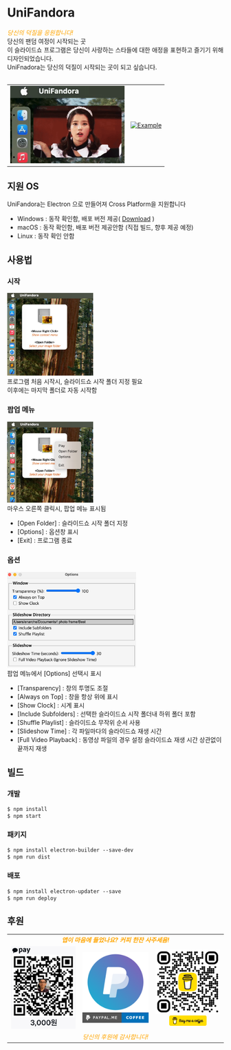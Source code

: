 # UniFandora

<i style="color: orange;">
  당신의 덕질을 응원합니다!
</i><br>
당신의 팬덤 여정이 시작되는 곳<br>
이 슬라이드쇼 프로그램은 당신이 사랑하는 스타들에 대한 애정을 표현하고 즐기기 위해 디자인되었습니다.<br>
UniFnadora는 당신의 덕질이 시작되는 곳이 되고 싶습니다.<br>

<br>
<table>
  <tr>
    <td><img src="assets/help/running.gif" alt="Running" width="266" /></td>
    <td>
      <a href="https://youtu.be/Bk4apkK9hVU?si=SxhOfx8X3i6jFjcd">
        <img src="assets/help/example.gif" alt="Example" width="320" />
      </a>
    </td>
  </tr>
</table>

## 지원 OS
UniFandora는 Electron 으로 만들어져 Cross Platform을 지원합니다
- Windows : 동작 확인함, 배포 버전 제공(
  <a href="https://github.com/enarche-ahn/unifandora-release/releases">Download</a>
)
- macOS : 동작 확인함, 배포 버전 제공안함 (직접 빌드, 향후 제공 예정)
- Linux : 동작 확인 안함


## 사용법
### 시작
<img src="assets/help/screenshot - first.jpg" alt="help1" width="200" /><br>
프로그램 처음 시작시, 슬라이드쇼 시작 폴더 지정 필요<br>
이후에는 마지막 폴더로 자동 시작함<br>

### 팝업 메뉴
<img src="assets/help/screenshot - popup menu.jpg" alt="help2" width="200" /><br>
마우스 오른쪽 클릭시, 팝업 메뉴 표시됨<br>
- [Open Folder] : 슬라이드쇼 시작 폴더 지정
- [Options] : 옵션창 표시
- [Exit] : 프로그램 종료

### 옵션
<img src="assets/help/screenshot - options.jpg" alt="help1" width="300" /><br>
팝업 메뉴에서 [Options] 선택시 표시<br>
- [Transparency] : 창의 투명도 조절
- [Always on Top] : 창을 항상 위에 표시
- [Show Clock] : 시계 표시
- [Include Subfolders] : 선택한 슬라이드쇼 시작 폴더내 하위 폴더 포함
- [Shuffle Playlist] : 슬라이드쇼 무작위 순서 사용
- [Slideshow Time] : 각 파일마다의 슬라이드쇼 재생 시간
- [Full Video Playback] : 동영상 파일의 경우 설정 슬라이드쇼 재생 시간 상관없이 끝까지 재생

## 빌드

### 개발
```
$ npm install
$ npm start
```

### 패키지
```
$ npm install electron-builder --save-dev
$ npm run dist
```

### 배포
```
$ npm install electron-updater --save
$ npm run deploy
```

## 후원

<table>
  <tr>
    <td align="center" colspan="3">
      <strong><i style="color: orange;">앱이 마음에 들었나요? 커피 한잔 사주세욤!</i></strong>
    </td>
  </tr>
  <tr>
    <td align="center" width="250">
      <a href="https://qr.kakaopay.com/Ej8e5k8865dc01820">
        <img src="assets/kakaopay.png" alt="Kakaopay" width="150" />
      </a>
    </td>
    <td align="center" width="250">
      <a href="https://www.paypal.me/EnarcheAhn">
        <img src="assets/paypal.png" alt="PayPal" width="180" />
      </a>
    </td>
    <td align="center" width="250">
      <img src="assets/BuyMeCoffee.png" alt="Buy Me A Coffee" width="150" />
      <br>
      <a href="https://www.buymeacoffee.com/enarche" target="_blank">
        <img src="assets/BuyMeCoffeeButton.png" alt="Buy Me A Coffee" style="height: 24px !important;width: 87px !important;" >
      </a>
    </td>
  </tr>
  <tr>
    <td align="center" colspan="3">
      <i style="color: orange;">당신의 후원에 감사합니다!</i>
    </td>
  </tr>
</table>
